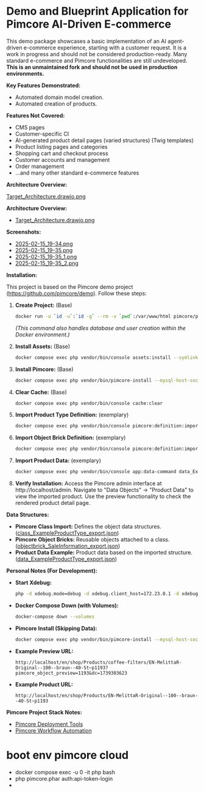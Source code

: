 # Demo and Blueprint Application for Pimcore AI-Driven E-commerce

This demo package showcases a basic implementation of an AI agent-driven e-commerce experience, starting with a customer request.  It is a work in progress and should not be considered production-ready.  Many standard e-commerce and Pimcore functionalities are still undeveloped.  **This is an unmaintained fork and should not be used in production environments.**

**Key Features Demonstrated:**

*   Automated domain model creation.
*   Automated creation of products.

**Features Not Covered:**

*   CMS pages
*   Customer-specific CI
*   AI-generated product detail pages (varied structures) (Twig templates)
*   Product listing pages and categories
*   Shopping cart and checkout process
*   Customer accounts and management
*   Order management
*   ...and many other standard e-commerce features

**Architecture Overview:**

[Target_Architecture.drawio.png](Target_Architecture.drawio.png)

**Architecture Overview:**

 - [Target_Architecture.drawio.png](Target_Architecture.drawio.png)

**Screenshots:**

 - [2025-02-15_19-34.png](2025-02-15_19-34.png)
 - [2025-02-15_19-35.png](2025-02-15_19-35.png)
 - [2025-02-15_19-35_1.png](2025-02-15_19-35_1.png)
 - [2025-02-15_19-35_2.png](2025-02-15_19-35_2.png)

**Installation:**

This project is based on the Pimcore demo project (https://github.com/pimcore/demo).  Follow these steps:

1.  **Create Project:** (Base)
    ```bash
    docker run -u `id -u`:`id -g` --rm -v `pwd`:/var/www/html pimcore/pimcore:php8.3-latest composer create-project --no-scripts patrickjaja/pimcore-ai-demo my-project
    ```
    *(This command also handles database and user creation within the Docker environment.)*

2.  **Install Assets:** (Base)
    ```bash
    docker compose exec php vendor/bin/console assets:install --symlink --relative
    ```

3.  **Install Pimcore:** (Base)
    ```bash
    docker compose exec php vendor/bin/pimcore-install --mysql-host-socket=db --mysql-username=pimcore --mysql-password=pimcore --mysql-database=pimcore
    ```

4.  **Clear Cache:** (Base)
    ```bash
    docker compose exec php vendor/bin/console cache:clear
    ```

5.  **Import Product Type Definition:** (exemplary)
    ```bash
    docker compose exec php vendor/bin/console pimcore:definition:import:class class_ExampleProductType_export.json
    ```

6.  **Import Object Brick Definition:** (exemplary)
    ```bash
    docker compose exec php vendor/bin/console pimcore:definition:import:objectbrick objectbrick_SaleInformation_export.json --force
    ```

7.  **Import Product Data:** (exemplary)
    ```bash
    docker compose exec php vendor/bin/console app:data-command data_ExampleProductType_export.json
    ```

8.  **Verify Installation:** Access the Pimcore admin interface at http://localhost/admin. Navigate to "Data Objects" -> "Product Data" to view the imported product. Use the preview functionality to check the rendered product detail page.

**Data Structures:**

*   **Pimcore Class Import:**  Defines the object data structures. ([class_ExampleProductType_export.json](class_ExampleProductType_export.json))
*   **Pimcore Object Bricks:** Reusable objects attached to a class. ([objectbrick_SaleInformation_export.json](objectbrick_SaleInformation_export.json))
*   **Product Data Example:** Product data based on the imported structure. ([data_ExampleProductType_export.json](data_ExampleProductType_export.json))

**Personal Notes (For Development):**

*   **Start Xdebug:**
    ```bash
    php -d xdebug.mode=debug -d xdebug.client_host=172.23.0.1 -d xdebug.client_port=9003 -d xdebug.idekey="PHPSTORM" -d xdebug.start_with_request=yes bin/console pimcore:definition:import:class class.json
    ```
*   **Docker Compose Down (with Volumes):**
    ```bash
    docker-compose down --volumes
    ```
*   **Pimcore Install (Skipping Data):**
    ```bash
    docker compose exec php vendor/bin/pimcore-install --mysql-host-socket=db --mysql-username=pimcore --mysql-password=pimcore --mysql-database=pimcore --skip-database-data --skip-database-data-dump
    ```
*   **Example Preview URL:**
    ```
    http://localhost/en/shop/Products/coffee-filters/EN-MelittaR-Original--100--braun--40-St~p1193?pimcore_object_preview=1193&dc=1739303623
    ```
*   **Example Product URL:**
    ```
    http://localhost/en/shop/Products/EN-MelittaR-Original--100--braun--40-St~p1193
    ```

**Pimcore Project Stack Notes:**

*   [Pimcore Deployment Tools](https://docs.pimcore.com/platform/Pimcore/Deployment/Deployment_Tools/#potentially-useful-commands)
*   [Pimcore Workflow Automation](https://docs.pimcore.com/platform/Workflow_Automation/Work_with_WAI)

 # boot env pimcore cloud
 - docker compose exec -u 0 -it php bash
 - php pimcore.phar auth:api-token-login
 - 
